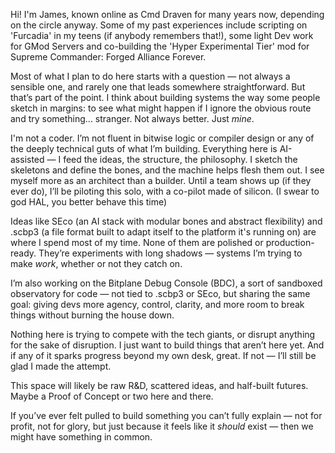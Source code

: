 Hi! I'm James, known online as Cmd Draven for many years now, depending on the circle anyway. Some of my past experiences include scripting on 'Furcadia' in my teens (if anybody remembers that!), some light Dev work for GMod Servers and co-building the 'Hyper Experimental Tier' mod for Supreme Commander: Forged Alliance Forever.

Most of what I plan to do here starts with a question — not always a sensible one, and rarely one that leads somewhere straightforward. But that’s part of the point. I think about building systems the way some people sketch in margins: to see what might happen if I ignore the obvious route and try something... stranger. Not always better. Just *mine*.

I'm not a coder. I’m not fluent in bitwise logic or compiler design or any of the deeply technical guts of what I’m building. Everything here is AI-assisted — I feed the ideas, the structure, the philosophy. I sketch the skeletons and define the bones, and the machine helps flesh them out. I see myself more as an architect than a builder. Until a team shows up (if they ever do), I’ll be piloting this solo, with a co-pilot made of silicon. (I swear to god HAL, you better behave this time)

Ideas like SEco (an AI stack with modular bones and abstract flexibility) and .scbp3 (a file format built to adapt itself to the platform it's running on) are where I spend most of my time. None of them are polished or production-ready. They’re experiments with long shadows — systems I’m trying to make *work*, whether or not they catch on.

I’m also working on the Bitplane Debug Console (BDC), a sort of sandboxed observatory for code — not tied to .scbp3 or SEco, but sharing the same goal: giving devs more agency, control, clarity, and more room to break things without burning the house down. 

Nothing here is trying to compete with the tech giants, or disrupt anything for the sake of disruption. I just want to build things that aren’t here yet. And if any of it sparks progress beyond my own desk, great. If not — I’ll still be glad I made the attempt.

This space will likely be raw R&D, scattered ideas, and half-built futures. Maybe a Proof of Concept or two here and there.


If you’ve ever felt pulled to build something you can’t fully explain — not for profit, not for glory, but just because it feels like it *should* exist — then we might have something in common.
